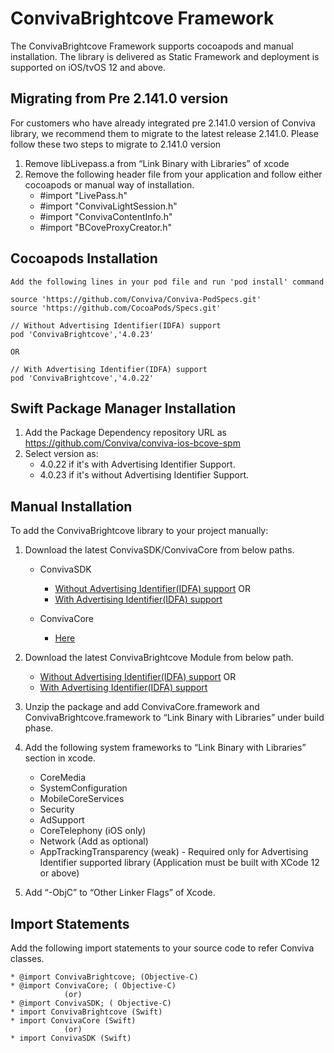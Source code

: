 # ConvivaBrightcove Framework

The ConvivaBrightcove Framework supports cocoapods and manual installation. The library is delivered as Static Framework and deployment is supported on iOS/tvOS 12 and above.

## Migrating from Pre 2.141.0 version
For customers who have already integrated pre 2.141.0 version of Conviva library, we recommend them to migrate to the latest 
release 2.141.0. Please follow these two steps to migrate to 2.141.0 version
  1. Remove libLivepass.a from “Link Binary with Libraries” of xcode
  2. Remove the following header file from your application and follow either cocoapods or manual way of installation.
        * #import "LivePass.h"
        * #import "ConvivaLightSession.h"
        * #import "ConvivaContentInfo.h"
        * #import "BCoveProxyCreator.h"

## Cocoapods Installation
    Add the following lines in your pod file and run 'pod install' command
    
    source 'https://github.com/Conviva/Conviva-PodSpecs.git'
    source 'https://github.com/CocoaPods/Specs.git'
    
    // Without Advertising Identifier(IDFA) support
    pod 'ConvivaBrightcove','4.0.23'

    OR 

    // With Advertising Identifier(IDFA) support
    pod 'ConvivaBrightcove','4.0.22'
    
## Swift Package Manager Installation
1. Add the Package Dependency repository URL as https://github.com/Conviva/conviva-ios-bcove-spm
2. Select version as:
    * 4.0.22 if it's with Advertising Identifier Support.
    * 4.0.23 if it's without Advertising Identifier Support.

## Manual Installation
To add the ConvivaBrightcove library to your project manually:

1.	Download the latest ConvivaSDK/ConvivaCore from below paths.

    * ConvivaSDK
      * [Without Advertising Identifier(IDFA) support](https://github.com/Conviva/ConvivaSDK/archive/4.0.35.zip)
      OR
      * [With Advertising Identifier(IDFA) support](https://github.com/Conviva/ConvivaSDK/archive/4.0.34.zip) 
      
    * ConvivaCore
      * [Here](https://github.com/Conviva/ConvivaCore/archive/3.0.12.zip)


2.	Download the latest ConvivaBrightcove Module from below path.
     * [Without Advertising Identifier(IDFA) support](https://github.com/Conviva/ConvivaBrightcove/archive/4.0.23.zip)
      OR
     * [With Advertising Identifier(IDFA) support](https://github.com/Conviva/ConvivaBrightcove/archive/4.0.22.zip) 



3.	Unzip the package and add ConvivaCore.framework and ConvivaBrightcove.framework to “Link Binary with Libraries” under build phase.

4.	Add the following system frameworks to “Link Binary with Libraries” section in xcode.

    * CoreMedia
    * SystemConfiguration
    * MobileCoreServices
    * Security
    * AdSupport
    * CoreTelephony (iOS only)
    * Network (Add as optional)
    * AppTrackingTransparency (weak) - Required only for Advertising Identifier supported library (Application must be built with XCode 12 or above)

5.	Add “-ObjC” to “Other Linker Flags” of Xcode.

## Import Statements

  Add the following import statements to your source code to refer Conviva classes.

    * @import ConvivaBrightcove; (Objective-C)
    * @import ConvivaCore; ( Objective-C)
                (or)
    * @import ConvivaSDK; ( Objective-C)
    * import ConvivaBrightcove (Swift)
    * import ConvivaCore (Swift)
                (or)
    * import ConvivaSDK (Swift)

